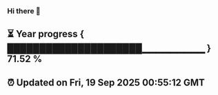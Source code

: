 ### Hi there 👋
⏳ Year progress { █████████████████████▁▁▁▁▁▁▁▁▁ } 71.52 %
---
⏰ Updated on Fri, 19 Sep 2025 00:55:12 GMT
---
